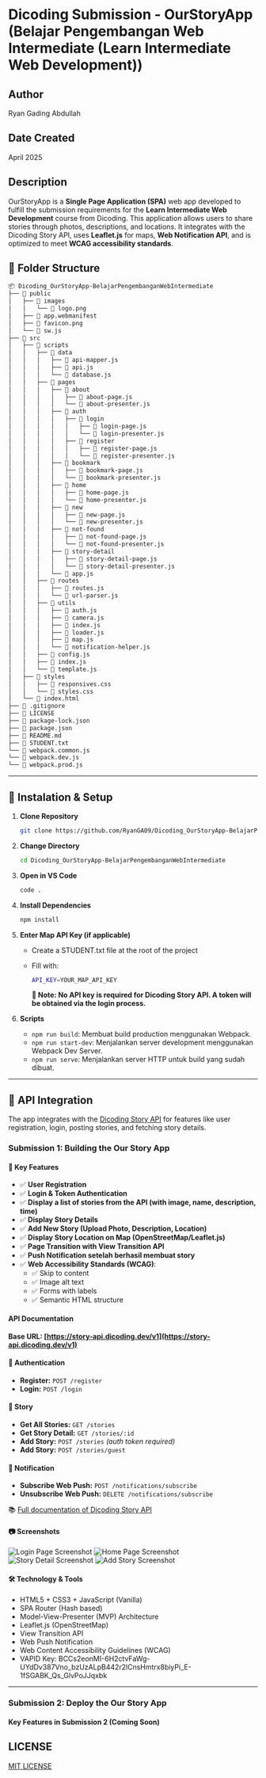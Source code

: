 # Dicoding Submission - OurStoryApp (Belajar Pengembangan Web Intermediate (Learn Intermediate Web Development))

## Author

Ryan Gading Abdullah

## Date Created

April 2025

## Description

OurStoryApp is a **Single Page Application (SPA)** web app developed to fulfill the submission requirements for the **Learn Intermediate Web Development** course from Dicoding. This application allows users to share stories through photos, descriptions, and locations. It integrates with the Dicoding Story API, uses **Leaflet.js** for maps, **Web Notification API**, and is optimized to meet **WCAG accessibility standards**.

## 📌 Folder Structure

```bash
📦 Dicoding_OurStoryApp-BelajarPengembanganWebIntermediate
├── 📁 public
│   ├── 📁 images
│   │   └── 📄 logo.png
│   ├── 📄 app.webmanifest
│   ├── 📄 favicon.png
│   └── 📄 sw.js
├── 📁 src
│   ├── 📁 scripts
│   │   ├── 📁 data
│   │   │   ├── 📄 api-mapper.js
│   │   │   ├── 📄 api.js
│   │   │   └── 📄 database.js
│   │   ├── 📁 pages
│   │   │   ├── 📁 about
│   │   │   │   ├── 📄 about-page.js
│   │   │   │   └── 📄 about-presenter.js
│   │   │   ├── 📁 auth
│   │   │   │   ├── 📁 login
│   │   │   │   │   ├── 📄 login-page.js
│   │   │   │   │   └── 📄 login-presenter.js
│   │   │   │   ├── 📁 register
│   │   │   │   │   ├── 📄 register-page.js
│   │   │   │   │   └── 📄 register-presenter.js
│   │   │   ├── 📁 bookmark
│   │   │   │   ├── 📄 bookmark-page.js
│   │   │   │   └── 📄 bookmark-presenter.js
│   │   │   ├── 📁 home
│   │   │   │   ├── 📄 home-page.js
│   │   │   │   └── 📄 home-presenter.js
│   │   │   ├── 📁 new
│   │   │   │   ├── 📄 new-page.js
│   │   │   │   └── 📄 new-presenter.js
│   │   │   ├── 📁 not-found
│   │   │   │   ├── 📄 not-found-page.js
│   │   │   │   └── 📄 not-found-presenter.js
│   │   │   ├── 📁 story-detail
│   │   │   │   ├── 📄 story-detail-page.js
│   │   │   │   └── 📄 story-detail-presenter.js
│   │   │   └── 📄 app.js
│   │   ├── 📁 routes
│   │   │   ├── 📄 routes.js
│   │   │   └── 📄 url-parser.js
│   │   ├── 📁 utils
│   │   │   ├── 📄 auth.js
│   │   │   ├── 📄 camera.js
│   │   │   ├── 📄 index.js
│   │   │   ├── 📄 loader.js
│   │   │   ├── 📄 map.js
│   │   │   └── 📄 notification-helper.js
│   │   ├── 📄 config.js
│   │   ├── 📄 index.js
│   │   └── 📄 template.js
│   ├── 📁 styles
│   │   ├── 📄 responsives.css
│   │   └── 📄 styles.css
│   └── 📄 index.html
├── 📄 .gitignore
├── 📄 LICENSE
├── 📄 package-lock.json
├── 📄 package.json
├── 📄 README.md
├── 📄 STUDENT.txt
└── 📄 webpack.common.js
└── 📄 webpack.dev.js
└── 📄 webpack.prod.js
```

---

## 📲 Instalation & Setup

1. **Clone Repository**

   ```bash
   git clone https://github.com/RyanGA09/Dicoding_OurStoryApp-BelajarPengembanganWebIntermediate.git
   ```

2. **Change Directory**

   ```bash
   cd Dicoding_OurStoryApp-BelajarPengembanganWebIntermediate
   ```

3. **Open in VS Code**

   ```bash
   code .
   ```

4. **Install Dependencies**

   ```bash
   npm install
   ```

5. **Enter Map API Key (if applicable)**

   - Create a STUDENT.txt file at the root of the project
   - Fill with:

     ```bash
     API_KEY=YOUR_MAP_API_KEY
     ```

     **📌 Note: No API key is required for Dicoding Story API. A token will be obtained via the login process.**

6. **Scripts**

   - `npm run build`: Membuat build production menggunakan Webpack.
   - `npm run start-dev`: Menjalankan server development menggunakan Webpack Dev Server.
   - `npm run serve`: Menjalankan server HTTP untuk build yang sudah dibuat.

---

## 📡 API Integration

The app integrates with the [Dicoding Story API](https://story-api.dicoding.dev/v1) for features like user registration, login, posting stories, and fetching story details.

### Submission 1: Building the Our Story App

#### 🎯 Key Features

- ✅ **User Registration**
- ✅ **Login & Token Authentication**
- ✅ **Display a list of stories from the API (with image, name, description, time)**
- ✅ **Display Story Details**
- ✅ **Add New Story (Upload Photo, Description, Location)**
- ✅ **Display Story Location on Map (OpenStreetMap/Leaflet.js)**
- ✅ **Page Transition with View Transition API**
- ✅ **Push Notification setelah berhasil membuat story**
- ✅ **Web Accessibility Standards (WCAG)**:
  - ✅ Skip to content
  - ✅ Image alt text
  - ✅ Forms with labels
  - ✅ Semantic HTML structure

#### API Documentation

**Base URL: [https://story-api.dicoding.dev/v1](https://story-api.dicoding.dev/v1)**

#### 🔐 Authentication

- **Register:** `POST /register`
- **Login:** `POST /login`

#### 📖 Story

- **Get All Stories:** `GET /stories`
- **Get Story Detail:** `GET /stories/:id`
- **Add Story:** `POST /stories` _(auth token required)_
- **Add Story:** `POST /stories/guest`

#### 🔔 Notification

- **Subscribe Web Push:** `POST /notifications/subscribe`
- **Unsubscribe Web Push:** `DELETE /notifications/subscribe`

📚 [Full documentation of Dicoding Story API](https://story-api.dicoding.dev/v1)

#### 📷 Screenshots

![Login Page Screenshot](/public/images/loginpage.png)
![Home Page Screenshot](/public/images/homepage.png)
![Story Detail Screenshot](/public/images/detailpage.png)
![Add Story Screenshot](/public/images/addpage.png)

#### 🛠️ Technology & Tools

- HTML5 + CSS3 + JavaScript (Vanilla)
- SPA Router (Hash based)
- Model-View-Presenter (MVP) Architecture
- Leaflet.js (OpenStreetMap)
- View Transition API
- Web Push Notification
- Web Content Accessibility Guidelines (WCAG)
- VAPID Key: BCCs2eonMI-6H2ctvFaWg-UYdDv387Vno_bzUzALpB442r2lCnsHmtrx8biyPi_E-1fSGABK_Qs_GlvPoJJqxbk

---

### Submission 2: Deploy the Our Story App

#### Key Features in Submission 2 (Coming Soon)

## LICENSE

[MIT LICENSE](LICENSE)

